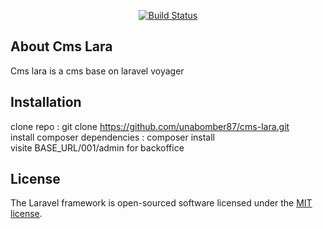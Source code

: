 

<p align="center">
<a href="https://travis-ci.org/laravel/framework"><img src="https://travis-ci.org/laravel/framework.svg" alt="Build Status"></a>
</p>

## About Cms Lara

Cms lara is a cms base on laravel voyager

## Installation

clone repo : git clone https://github.com/unabomber87/cms-lara.git <br>
install composer dependencies : composer install <br>
visite BASE_URL/001/admin for backoffice <br>

## License

The Laravel framework is open-sourced software licensed under the [MIT license](http://opensource.org/licenses/MIT).
